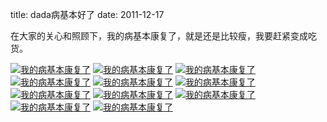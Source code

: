 title: dada病基本好了
date: 2011-12-17

在大家的关心和照顾下，我的病基本康复了，就是还是比较瘦，我要赶紧变成吃货。

<a class="fancybox" title="我的病基本康复了" href="http://s3.amazonaws.com/blog.wodedada.uploads/imgs/2011-12/IMG_0560.JPG" rel="group"><img src="http://s3.amazonaws.com/blog.wodedada.uploads/imgs/2011-12/thumbnails/IMG_0560.JPG" alt="我的病基本康复了" /></a>
<a class="fancybox" title="我的病基本康复了" href="http://s3.amazonaws.com/blog.wodedada.uploads/imgs/2011-12/IMG_0561.JPG" rel="group"><img src="http://s3.amazonaws.com/blog.wodedada.uploads/imgs/2011-12/thumbnails/IMG_0561.JPG" alt="我的病基本康复了" /></a>
<a class="fancybox" title="我的病基本康复了" href="http://s3.amazonaws.com/blog.wodedada.uploads/imgs/2011-12/IMG_0562.JPG" rel="group"><img src="http://s3.amazonaws.com/blog.wodedada.uploads/imgs/2011-12/thumbnails/IMG_0562.JPG" alt="我的病基本康复了" /></a>
<a class="fancybox" title="我的病基本康复了" href="http://s3.amazonaws.com/blog.wodedada.uploads/imgs/2011-12/IMG_0563.JPG" rel="group"><img src="http://s3.amazonaws.com/blog.wodedada.uploads/imgs/2011-12/thumbnails/IMG_0563.JPG" alt="我的病基本康复了" /></a>
<a class="fancybox" title="我的病基本康复了" href="http://s3.amazonaws.com/blog.wodedada.uploads/imgs/2011-12/IMG_0564.JPG" rel="group"><img src="http://s3.amazonaws.com/blog.wodedada.uploads/imgs/2011-12/thumbnails/IMG_0564.JPG" alt="我的病基本康复了" /></a>
<a class="fancybox" title="我的病基本康复了" href="http://s3.amazonaws.com/blog.wodedada.uploads/imgs/2011-12/IMG_0565.JPG" rel="group"><img src="http://s3.amazonaws.com/blog.wodedada.uploads/imgs/2011-12/thumbnails/IMG_0565.JPG" alt="我的病基本康复了" /></a>
<a class="fancybox" title="我的病基本康复了" href="http://s3.amazonaws.com/blog.wodedada.uploads/imgs/2011-12/IMG_0567.JPG" rel="group"><img src="http://s3.amazonaws.com/blog.wodedada.uploads/imgs/2011-12/thumbnails/IMG_0567.JPG" alt="我的病基本康复了" /></a>
<a class="fancybox" title="我的病基本康复了" href="http://s3.amazonaws.com/blog.wodedada.uploads/imgs/2011-12/IMG_0569.JPG" rel="group"><img src="http://s3.amazonaws.com/blog.wodedada.uploads/imgs/2011-12/thumbnails/IMG_0569.JPG" alt="我的病基本康复了" /></a>
<a class="fancybox" title="我的病基本康复了" href="http://s3.amazonaws.com/blog.wodedada.uploads/imgs/2011-12/IMG_0570.JPG" rel="group"><img src="http://s3.amazonaws.com/blog.wodedada.uploads/imgs/2011-12/thumbnails/IMG_0570.JPG" alt="我的病基本康复了" /></a>
<a class="fancybox" title="我的病基本康复了" href="http://s3.amazonaws.com/blog.wodedada.uploads/imgs/2011-12/IMG_0571.JPG" rel="group"><img src="http://s3.amazonaws.com/blog.wodedada.uploads/imgs/2011-12/thumbnails/IMG_0571.JPG" alt="我的病基本康复了" /></a>
<a class="fancybox" title="我的病基本康复了" href="http://s3.amazonaws.com/blog.wodedada.uploads/imgs/2011-12/IMG_0573.JPG" rel="group"><img src="http://s3.amazonaws.com/blog.wodedada.uploads/imgs/2011-12/thumbnails/IMG_0573.JPG" alt="我的病基本康复了" /></a>